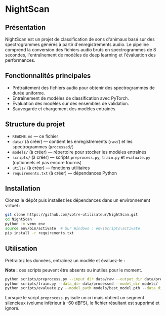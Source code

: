 # NightScan

## Présentation
NightScan est un projet de classification de sons d'animaux basé sur des spectrogrammes générés à partir d'enregistrements audio. Le pipeline comprend la conversion des fichiers audio bruts en spectrogrammes de 8 secondes, l'entraînement de modèles de deep learning et l'évaluation des performances.

## Fonctionnalités principales
- Prétraitement des fichiers audio pour obtenir des spectrogrammes de durée uniforme.
- Entraînement de modèles de classification avec PyTorch.
- Évaluation des modèles sur des ensembles de validation.
- Sauvegarde et chargement des modèles entraînés.

## Structure du projet
- `README.md` — ce fichier
- `data/` (à créer) — contient les enregistrements (`raw/`) et les spectrogrammes (`processed/`)
- `models/` (à créer) — répertoire pour stocker les modèles entraînés
- `scripts/` (à créer) — scripts `preprocess.py`, `train.py` et `evaluate.py` (optionnels et pas encore fournis)
- `utils/` (à créer) — fonctions utilitaires
- `requirements.txt` (à créer) — dépendances Python

## Installation
Clonez le dépôt puis installez les dépendances dans un environnement virtuel :

```bash
git clone https://github.com/votre-utilisateur/NightScan.git
cd NightScan
python -m venv env
source env/bin/activate  # Sur Windows : env\Scripts\activate
pip install -r requirements.txt
```

## Utilisation
Prétraitez les données, entraînez un modèle et évaluez-le :

**Note :** ces scripts peuvent être absents ou inutiles pour le moment.

```bash
python scripts/preprocess.py --input_dir data/raw --output_dir data/processed
python scripts/train.py --data_dir data/processed --model_dir models/
python scripts/evaluate.py --model_path models/best_model.pth --data_dir data/processed
```

Lorsque le script `preprocess.py` isole un cri mais obtient un segment silencieux (volume inférieur à -60 dBFS), le fichier résultant est supprimé et ignoré.
